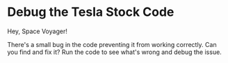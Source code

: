 # Debug the Tesla Stock Code

Hey, Space Voyager!

There's a small bug in the code preventing it from working correctly. Can you find and fix it? Run the code to see what's wrong and debug the issue.